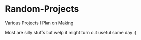 # Random-Projects
Various Projects I Plan on Making

Most are silly stuffs but welp it might turn out useful some day :)
